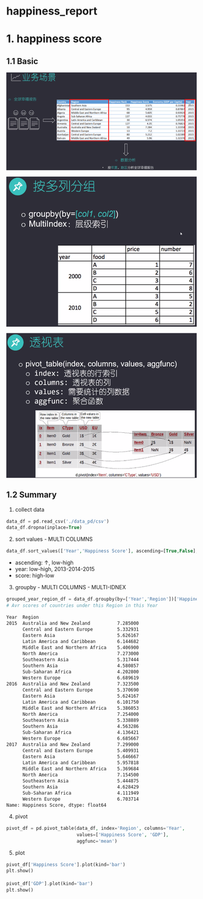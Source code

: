 # happiness_report

# 1. happiness score
## 1.1 Basic

![](https://github.com/davidkorea/happiness_score/blob/master/images/task.png)

![](https://github.com/davidkorea/happiness_score/blob/master/images/groupby.png)

![](https://github.com/davidkorea/happiness_score/blob/master/images/pivot.png)

## 1.2 Summary

1. collect data
```php
data_df = pd.read_csv('./data_pd/csv')
data_df.dropna(inplace=True)
```
2. sort values - MULTI COLUMNS
```php
data_df.sort_values(['Year','Happiness Score'], ascending=[True,False], inplace=True)
```
  - ascending: ↑, low-high
  - year: low-high, 2013-2014-2015  
  - score: high-low

3. groupby - MULTI COLUMNS - MULTI-IDNEX
```php
grouped_year_region_df = data_df.groupby(by=['Year','Region'])['Happiness Score'].mean()
# Avr scores of countries under this Region in this Year
```
```
Year  Region                         
2015  Australia and New Zealand          7.285000
      Central and Eastern Europe         5.332931
      Eastern Asia                       5.626167
      Latin America and Caribbean        6.144682
      Middle East and Northern Africa    5.406900
      North America                      7.273000
      Southeastern Asia                  5.317444
      Southern Asia                      4.580857
      Sub-Saharan Africa                 4.202800
      Western Europe                     6.689619
2016  Australia and New Zealand          7.323500
      Central and Eastern Europe         5.370690
      Eastern Asia                       5.624167
      Latin America and Caribbean        6.101750
      Middle East and Northern Africa    5.386053
      North America                      7.254000
      Southeastern Asia                  5.338889
      Southern Asia                      4.563286
      Sub-Saharan Africa                 4.136421
      Western Europe                     6.685667
2017  Australia and New Zealand          7.299000
      Central and Eastern Europe         5.409931
      Eastern Asia                       5.646667
      Latin America and Caribbean        5.957818
      Middle East and Northern Africa    5.369684
      North America                      7.154500
      Southeastern Asia                  5.444875
      Southern Asia                      4.628429
      Sub-Saharan Africa                 4.111949
      Western Europe                     6.703714
Name: Happiness Score, dtype: float64

```


4. pivot
```php
pivot_df = pd.pivot_table(data_df, index='Region', columns='Year', 
                          values=['Happiness Score', 'GDP'],
                          aggfunc='mean')                    
```
5. plot
```php
pivot_df['Happiness Score'].plot(kind='bar')
plt.show()

pivot_df['GDP'].plot(kind='bar')
plt.show()
```
